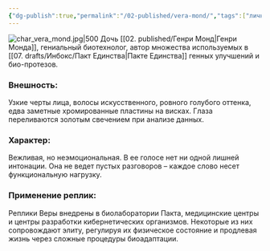 ```yaml
---
{"dg-publish":true,"permalink":"/02-published/vera-mond/","tags":["личность"]}
---
```


![char_vera_mond.jpg|500](/img/user/09.%20files/char_vera_mond.jpg)
Дочь [[02. published/Генри Монд\|Генри Монда]], гениальный биотехнолог, автор множества используемых в [[07. drafts/Инбокс/Пакт Единства\|Пакте Единства]] генных улучшений и био-протезов.
### Внешность: 
Узкие черты лица, волосы искусственного, ровного голубого оттенка, едва заметные хромированные пластины на висках. Глаза переливаются золотым свечением при анализе данных.

### Характер: 
Вежливая, но неэмоциональная. В ее голосе нет ни одной лишней интонации. Она не ведет пустых разговоров – каждое слово несет функциональную нагрузку.

### Применение реплик: 
Реплики Веры внедрены в биолаборатории Пакта, медицинские центры и центры разработки кибернетических организмов. Некоторые из них сопровождают элиту, регулируя их физическое состояние и продлевая жизнь через сложные процедуры биоадаптации.